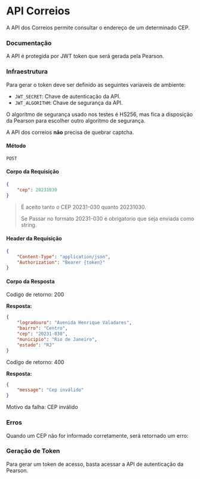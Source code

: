 # API Correios
A API dos Correios permite consultar o endereço de um determinado CEP.

### Documentação

A API é protegida por JWT token que será gerada pela Pearson.

### Infraestrutura
Para gerar o token deve ser definido as seguintes variaveis de ambiente:

- `JWT_SECRET`: Chave de autenticação da API.
- `JWT_ALGORITHM`: Chave de segurança da API.

O algoritmo de segurança usado nos testes é HS256, mas fica a disposição da Pearson para escolher outro algoritmo de segurança.

A API dos correios **não** precisa de quebrar captcha.

#### Método
`POST`


#### Corpo da Requisição
```json
{
    "cep": 20231030
}
```

> É aceito tanto o CEP 20231-030 quanto 20231030.
> 
> Se Passar no formato 20231-030 é obrigatorio que seja enviada como string.
#### Header da Requisição
```json
{
    "Content-Type": "application/json",
    "Authorization": "Bearer {token}"
}
```

#### Corpo da Resposta
Codigo de retorno: 200

**Resposta:**
```json 
{
    "logradouro": "Avenida Henrique Valadares",
    "bairro": "Centro",
    "cep": "20231-030",
    "municipio": "Rio de Janeiro",
    "estado": "RJ"
}
```

Codigo de retorno: 400

**Resposta:**
```json
{
    "message": "Cep inválido"
}
```
Motivo da falha: CEP inválido



### Erros
Quando um CEP não for informado corretamente, será retornado um erro:

### Geração de Token
Para gerar um token de acesso, basta acessar a API de autenticação da Pearson.

